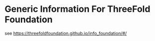# Generic Information For ThreeFold Foundation


see https://threefoldfoundation.github.io/info_foundation/#/

